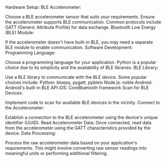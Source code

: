 Hardware Setup:
BLE Accelerometer:

Choose a BLE accelerometer sensor that suits your requirements.
Ensure the accelerometer supports BLE communication. Common protocols include GATT (Generic Attribute Profile) for data exchange.
Bluetooth Low Energy (BLE) Module:

If the accelerometer doesn't have built-in BLE, you may need a separate BLE module to enable communication.
Software Development:
Programming Language:

Choose a programming language for your application. Python is a popular choice due to its simplicity and the availability of BLE libraries.
BLE Library:

Use a BLE library to communicate with the BLE device. Some popular choices include:
Python: bluepy, pygatt, pybleio
Node.js: noble
Android: Android's built-in BLE API
iOS: CoreBluetooth framework
Scan for BLE Devices:

Implement code to scan for available BLE devices in the vicinity.
Connect to the Accelerometer:

Establish a connection to the BLE accelerometer using the device's unique identifier (UUID).
Read Accelerometer Data:
Once connected, read data from the accelerometer using the GATT characteristics provided by the device.
Data Processing:

Process the raw accelerometer data based on your application's requirements. This might involve converting raw sensor readings into meaningful units or performing additional filtering.
